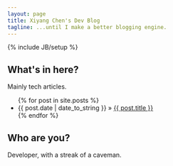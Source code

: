 ```yaml
---
layout: page
title: Xiyang Chen's Dev Blog
tagline: ...until I make a better blogging engine.
---
```

{% include JB/setup %}

## What's in here?

Mainly tech articles.

<ul class="posts">
  {% for post in site.posts %}
    <li><span>{{ post.date | date_to_string }}</span> &raquo; <a href="{{ BASE_PATH }}{{ post.url }}">{{ post.title }}</a></li>
  {% endfor %}
</ul>

## Who are you?

Developer, with a streak of a caveman.
